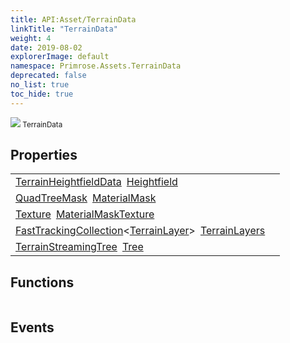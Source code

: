 ```yaml
---
title: API:Asset/TerrainData
linkTitle: "TerrainData"
weight: 4
date: 2019-08-02
explorerImage: default
namespace: Primrose.Assets.TerrainData
deprecated: false
no_list: true
toc_hide: true
---
```

<small class="inheritance">
<span class="" href="/docs/api-reference/Class/TerrainData"><img src="/icons/silk/default.png"/>&nbsp;TerrainData</span></small>
 
## Properties
 
<table class="studiohide">
<tbody>
<tr class="function-row ">
<td style="vertical-align:top;white-space:normal;">
<div>
<a class="type" href="/docs/api-reference/Misc/TerrainHeightfieldData">TerrainHeightfieldData</a><span class="method-body" style="text-indent: -2em; padding-left: 0.5em"><a class="name" href="Heightfield">Heightfield</a></span></td>
<td style="vertical-align:top;white-space:normal;">
</td>
</tr>

<tr class="function-row ">
<td style="vertical-align:top;white-space:normal;">
<div>
<a class="type" href="/docs/api-reference/Misc/QuadTreeMask">QuadTreeMask</a><span class="method-body" style="text-indent: -2em; padding-left: 0.5em"><a class="name" href="MaterialMask">MaterialMask</a></span></td>
<td style="vertical-align:top;white-space:normal;">
</td>
</tr>

<tr class="function-row ">
<td style="vertical-align:top;white-space:normal;">
<div>
<a class="type" href="/docs/api-reference/Misc/Texture">Texture</a><span class="method-body" style="text-indent: -2em; padding-left: 0.5em"><a class="name" href="MaterialMaskTexture">MaterialMaskTexture</a></span></td>
<td style="vertical-align:top;white-space:normal;">
</td>
</tr>

<tr class="function-row ">
<td style="vertical-align:top;white-space:normal;">
<div>
<a class="type" href="/docs/api-reference/Misc/FastTrackingCollection">FastTrackingCollection</a><<a class="type" href="/docs/api-reference/Misc/TerrainLayer">TerrainLayer</a>><span class="method-body" style="text-indent: -2em; padding-left: 0.5em"><a class="name" href="TerrainLayers">TerrainLayers</a></span></td>
<td style="vertical-align:top;white-space:normal;">
</td>
</tr>

<tr class="function-row ">
<td style="vertical-align:top;white-space:normal;">
<div>
<a class="type" href="/docs/api-reference/Asset/TerrainStreamingTree">TerrainStreamingTree</a><span class="method-body" style="text-indent: -2em; padding-left: 0.5em"><a class="name" href="Tree">Tree</a></span></td>
<td style="vertical-align:top;white-space:normal;">
</td>
</tr>

</tbody>
</table>
 
## Functions
 
<table class="studiohide">
<tbody>
</tbody>
</table>
 
## Events
 
<table class="studiohide">
<tbody>
</tbody>
</table>
<b>
</b>
<div class="inheritors">
<ul class="root">
</ul>
</div>

